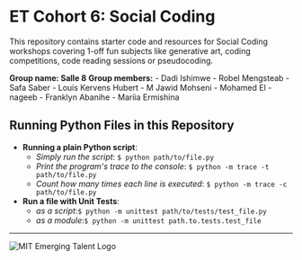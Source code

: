 # ET Cohort 6: Social Coding

This repository contains starter code and resources for Social Coding workshops covering 1-off fun subjects like generative art, coding competitions, code reading sessions or pseudocoding.

**Group name: Salle 8**
**Group members:** - Dadi Ishimwe
              - Robel Mengsteab
              - Safa Saber
              - Louis Kervens Hubert
              - M Jawid Mohseni
              - Mohamed El - nageeb
              - Franklyn Abanihe
              - Mariia Ermishina

## Running Python Files in this Repository

- **Running a plain Python script**:
  - _Simply run the script_: `$ python path/to/file.py`
  - _Print the program's trace to the console_:
    `$ python -m trace -t path/to/file.py`
  - _Count how many times each line is executed_:
    `$ python -m trace -c path/to/file.py`
- **Run a file with Unit Tests**:
  - _as a script_:`$ python -m unittest path/to/tests/test_file.py`
  - _as a module_:`$ python -m unittest path.to.tests.test_file`

---

![MIT Emerging Talent Logo](./.assets/emerging_talent_logo.png)
